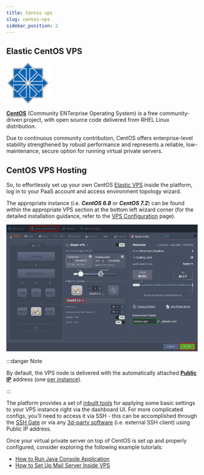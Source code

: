 ```yaml
---
title: Centos vps
slug: centos-vps
sidebar_position: 2
---
```


## Elastic CentOS VPS

<div style={{
    display: 'grid',
    gridTemplateColumns: '0.15fr 1fr'
}}>
<div>

![Locale Dropdown](./img/CentOSVPS/01--centos-vps-logo.png)

</div>

<div>

**[CentOS](https://www.centos.org/)** (Community ENTerprise Operating System) is a free community-driven project, with open source code delivered from RHEL Linux distribution.

Due to continuous community contribution, CentOS offers enterprise-level stability strengthened by robust performance and represents a reliable, low-maintenance, secure option for running virtual private servers.

</div>

</div>

## CentOS VPS Hosting

So, to effortlessly set up your own CentOS [Elastic VPS](/docs/Elastic%20VPS/Elastic%20VPS%20Overview/General%20Information) inside the platform, log in to your PaaS account and access environment topology wizard.

The appropriate instance (i.e. **_CentOS 6.8_** or **_CentOS 7.2_**) can be found within the appropriate VPS section at the bottom left wizard corner (for the detailed installation guidance, refer to the [VPS Configuration](/docs/Elastic%20VPS/Elastic%20VPS%20Management/VPS%20Configuration) page).

<div style={{
    display:'flex',
    justifyContent: 'center',
    margin: '0 0 1rem 0'
}}>

![Locale Dropdown](./img/CentOSVPS/02-create-centos-vps-.png)

</div>

:::danger Note

By default, the VPS node is delivered with the automatically attached [**Public IP**](/docs/application-setting/external-access-to-applications/public-ip) address (one [per instance](http://localhost:3000/docs/application-setting/scaling-and-clustering/horizontal-scaling)).

:::

The platform provides a set of [inbuilt tools](/docs/Elastic%20VPS/Elastic%20VPS%20Management/VPS%20Configuration#elastic-vps-inbuilt-tools) for applying some basic settings to your VPS instance right via the dashboard UI. For more complicated configs, you’ll need to access it via SSH - this can be accomplished through the [SSH Gate](/docs/Elastic%20VPS/Elastic%20VPS%20Management/Linux%20VPS%20Access%20via%20SSH%20Gate) or via any [3d-party software](/docs/Elastic%20VPS/Elastic%20VPS%20Management/Linux%20VPS%20Access%20via%20Public%20IP) (i.e. external SSH client) using Public IP address.

Once your virtual private server on top of CentOS is set up and properly configured, consider exploring the following example tutorials:

- [How to Run Java Console Application](/docs/Elastic%20VPS/Linux%20VPS%20Use%20Cases/Run%20Java%20Console%20Application)
- [How to Set Up Mail Server Inside VPS](/docs/Elastic%20VPS/Linux%20VPS%20Use%20Cases/Setting%20Mail%20Server%20Inside%20VPS)

